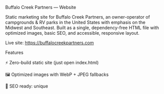 Buffalo Creek Partners — Website

Static marketing site for Buffalo Creek Partners, an owner-operator of campgrounds & RV parks in the United States with emphasis on the Midwest and Southeast.
Built as a single, dependency-free HTML file with optimized images, basic SEO, and accessible, responsive layout.

Live site: https://buffalocreekpartners.com

Features

⚡️ Zero-build static site (just open index.html)

🖼 Optimized images with WebP + JPEG fallbacks

🔎 SEO ready: unique <title>, meta description, Open Graph tags, canonical URL

🧭 Structured data: Organization schema (JSON-LD)

♿ Accessibility: semantic headings, descriptive alt text, focus/contrast-friendly styles

📱 Responsive layout

✉️ Contact: simple mailto form (optional: swap to Formspree/Netlify for serverless submissions)

Project Structure
/
├─ index.html                 # Main site
├─ README.md                  # This file
├─ logo_large.webp            # Preferred logo format (small, fast)
├─ logo_large.jpg             # Fallback logo (JPEG)
├─ bright_park.webp           # Hero image (preferred)
└─ bright_park.jpg            # Hero image fallback


⚠️ Case sensitivity: On many hosts Logo_large.jpg ≠ logo_large.jpg.
Keep filenames exactly as above.

Getting Started (Local)

No tooling required.

Option A — open directly

Double-click index.html to preview in a browser.

Option B — run a tiny web server (recommended)
# Python 3
python3 -m http.server 8080
# then visit http://localhost:8080


or

# Node (if installed)
npx http-server -p 8080

Deploy
GitHub Pages

Create a new repo and push these files to main.

In Settings → Pages, choose:

Source: Deploy from a branch

Branch: main (root)

Save. Pages will publish at https://<you>.github.io/<repo>/.

Netlify / Vercel

Drag-and-drop the folder (or connect the repo).

Set the publish directory to the repo root.

Traditional hosting

Upload all files to your site root (e.g., /public_html).

Ensure MIME type for WebP is enabled (see WebP MIME below).

Editing Content

Open index.html and look for these sections:

Hero — headline + hero image (bright_park.webp/jpg)

What we do — acquisition, operations, revenue, safety, events, partnerships

Regions — state chips (Midwest & Southeast)

Types of Properties — table of target assets (RV parks w/ hookups, glamping, tent, snowbird, themed/membership, value-add)

About — positioning

Contact — mailto form to hello@buffalocreekpartners.com

Footer — year + domain

Logo usage

Header logo + favicon use a <picture> element and dual favicon entries:

<link rel="icon" type="image/webp" href="/logo_large.webp">
<link rel="icon" type="image/jpeg" href="/logo_large.jpg">


Header:

<picture>
  <source srcset="/logo_large.webp" type="image/webp">
  <img src="/logo_large.jpg"
       alt="Buffalo Creek Partners logo — rustic-modern campground & RV park operator"
       width="48" height="48">
</picture>

Hero image
<picture>
  <source srcset="/bright_park.webp" type="image/webp">
  <img src="/bright_park.jpg"
       alt="Well-maintained RV park with paved pads, full hookups, picnic tables, and landscaped grounds under a blue sky"
       loading="lazy" decoding="async" style="width:100%;height:auto;border-radius:12px">
</picture>

SEO Notes

Title: “Buffalo Creek Partners — Campgrounds & RV Parks (Midwest + Southeast)”

Meta description: “...Modern amenities meet rustic hospitality.”

Open Graph: includes both hero and logo images for rich previews.

Canonical: set to https://buffalocreekpartners.com/

Schema: Organization with email, areaServed, logo, and image array.

Local SEO ideas (future pages/posts):

State/region landing pages (e.g., /midwest/, /southeast/)

Owner-focused guides (e.g., “Value-Add Playbook for Snowbird Parks”)

Amenity pages (pet-friendly, full hookups, glamping)

Accessibility

All images have meaningful alt text.

Headings are hierarchical (h1 → h2).

Contrast tuned to be readable on cream background.

Add keyboard “skip to content” link if you expand navigation.

Performance

WebP used everywhere with JPEG fallback.

Consider adding explicit width and height on images to reduce CLS.

Keep hero under ~250–350 KB total for snappy loads.

WebP MIME (server config)
If WebP doesn’t render, add:

Apache (.htaccess)

AddType image/webp .webp


Nginx

types { image/webp webp; }

Contact Form Options

Current form opens a prefilled email to hello@buffalocreekpartners.com.
To capture submissions without email clients:

Formspree: replace the <form> action with your endpoint and add a hidden _subject.

Netlify Forms: add data-netlify="true" and a hidden name input.

Ask if you want a wired version included.

Color Palette

Dark Brown (brand): #3A2B21

Cream (bg): #F4EFE6

Light Card: #FFF9F0

Accent Brass: #B08B57

Muted Text: #6B5B4A

Body Text: #2F261D

Roadmap / TODO

 Add sitemap.xml & robots.txt

 Add apple-touch-icon.png (180×180)

 Optional blog/landing pages per region

 Formspree/Netlify integration for contact form

 Add srcset sizes for truly responsive hero

 Basic analytics (privacy-friendly)

Contributing

Create a feature branch: git checkout -b feature/thing

Edit index.html (and image assets).

Commit with concise messages, open a PR.

License

Code: MIT

Brand assets (logo_large.*, wordmarks, photos unless otherwise noted): © Buffalo Creek Partners.
Not for reuse outside Buffalo Creek Partners properties without written permission.

Support

Questions or requests?
hello@buffalocreekpartners.com | https://buffalocreekpartners.com
